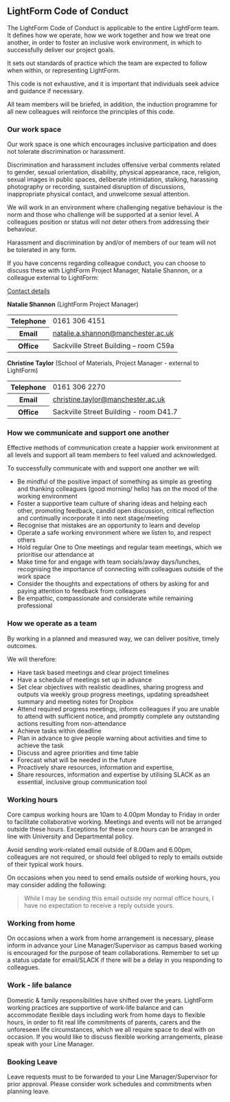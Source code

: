 ## LightForm Code of Conduct

The LightForm Code of Conduct is applicable to the entire LightForm team. It defines how we operate, how we work together and how we treat one another, in order to foster an inclusive work environment, in which to successfully deliver our project goals.

It sets out standards of practice which the team are expected to follow when within, or representing LightForm.  

This code is not exhaustive, and it is important that individuals seek advice and guidance if necessary. 

All team members will be briefed, in addition, the induction programme for all new colleagues will reinforce the principles of this code. 


### Our work space

Our work space is one which encourages inclusive participation and does not tolerate discrimination or harassment.

Discrimination and harassment includes offensive verbal comments related to gender, sexual orientation, disability, physical appearance, race, religion, sexual images in public spaces, deliberate intimidation, stalking, harassing photography or recording, sustained disruption of discussions, inappropriate physical contact, and unwelcome sexual attention.

We will work in an environment where challenging negative behaviour is the norm and those who challenge will be supported at a senior level.
A colleagues position or status will not deter others from addressing their behaviour. 

Harassment and discrimination by and/or of members of our team will not be tolerated in any form. 

If you have concerns regarding colleague conduct, you can choose to discuss these with LightForm Project Manager, Natalie Shannon, or a colleague external to LightForm:

<u>Contact details</u>

**Natalie Shannon** (LightForm Project Manager)

<table class="vertical-header smaller">
  <tr>
      <th>Telephone</th>
      <td>0161 306 4151</td>
  </tr>
  <tr>
      <th>Email</th>
      <td><a href="mailto:natalie.a.shannon@manchester.ac.uk">natalie.a.shannon@manchester.ac.uk</a></td>
  </tr>
  <tr>
      <th>Office</th>
      <td>Sackville Street Building – room C59a</td>            
  </tr>
</table>

**Christine Taylor** (School of Materials, Project Manager - external to LightForm)

<table class="vertical-header smaller">
  <tr>
      <th>Telephone</th>
      <td>0161 306 2270</td>
  </tr>
  <tr>
      <th>Email</th>
      <td><a href="mailto:christine.taylor@manchester.ac.uk">christine.taylor@manchester.ac.uk</a></td>
  </tr>
  <tr>
      <th>Office</th>
      <td>Sackville Street Building - room D41.7</td>            
  </tr>
</table>

### How we communicate and support one another

Effective methods of communication create a happier work environment at all levels and support all team members to feel valued and acknowledged.

To successfully communicate with and support one another we will:

-	Be mindful of the positive impact of something as simple as greeting and thanking colleagues (good morning/ hello) has on the mood of the working environment
-	Foster a supportive team culture of sharing ideas and helping each other, promoting feedback, candid open discussion, critical reflection and continually incorporate it into next stage/meeting
-	Recognise that mistakes are an opportunity to learn and develop
-	Operate a safe working environment where we listen to, and respect others 
-	Hold regular One to One meetings and regular team meetings, which we prioritise our attendance at 
-	Make time for and engage with team socials/away days/lunches, recognising the importance of connecting with colleagues outside of the work space
-	Consider the thoughts and expectations of others by asking for and paying attention to feedback from colleagues
-	Be empathic, compassionate and considerate while remaining professional

### How we operate as a team

By working in a planned and measured way, we can deliver positive, timely outcomes. 

We will therefore:  

-	Have task based meetings and clear project timelines
-	Have a schedule of meetings set up in advance
-	Set clear objectives with realistic deadlines, sharing progress and outputs via weekly group progress meetings, updating spreadsheet summary and meeting notes for Dropbox
-	Attend required progress meetings, inform colleagues if you are unable to attend with sufficient notice, and promptly complete any outstanding actions resulting from non-attendance
-	Achieve tasks within deadline
-	Plan in advance to give people warning about activities and time to achieve the task
-	Discuss and agree priorities and time table
-	Forecast  what will be needed in the future
-	Proactively share resources, information and expertise, 
-	Share resources, information and expertise by utilising SLACK as an essential, inclusive group communication tool  

### Working hours

Core campus working hours are 10am to 4.00pm Monday to Friday in order to facilitate collaborative working. Meetings and events will not be arranged outside these hours. 
Exceptions for these core hours can be arranged in line with University and Departmental policy.

Avoid sending work-related email outside of 8.00am and 6.00pm, colleagues are not required, or should feel obliged to reply to emails outside of their typical work hours.

On occasions when you need to send emails outside of working hours, you may consider adding the following:

> While I may be sending this email outside my normal office hours, I have no expectation to receive a reply outside yours.

### Working from home

On occasions when a work from home arrangement is necessary, please inform in advance your Line Manager/Supervisor as campus based working is encouraged for the purpose of team collaborations. Remember to set up a status update for email/SLACK if there will be a delay in you responding to colleagues.

### Work - life balance

Domestic & family responsibilities have shifted over the years. LightForm working practices are supportive of work-life balance and can accommodate flexible days including work from home days to flexible hours, in order to fit real life commitments of parents, carers and the unforeseen life circumstances, which we all require space to deal with on occasion.
If you would like to discuss flexible working arrangements, please speak with your Line Manager. 


### Booking Leave

Leave requests must to be forwarded to your Line Manager/Supervisor for prior approval. Please consider work schedules and commitments when planning leave.
